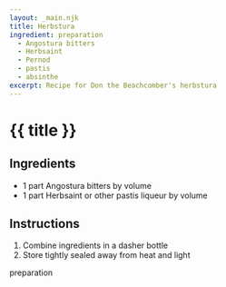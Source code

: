 ```yaml
---
layout: _main.njk
title: Herbstura
ingredient: preparation
  - Angostura bitters
  - Herbsaint
  - Pernod
  - pastis
  - absinthe
excerpt: Recipe for Don the Beachcomber's herbstura
---
```


<!-- markdownlint-disable MD025 -->
# {{ title }}
<!-- markdownlint-enable MD025 -->

## Ingredients

* 1 part Angostura bitters by volume
* 1 part Herbsaint or other pastis liqueur by volume

## Instructions

1. Combine ingredients in a dasher bottle
2. Store tightly sealed away from heat and light

<div
  class="sr-only"
  data-cat[0]="Preparation"
  data-ingredient[0]="Angostura bitters"
  data-ingredient[1]="Herbsaint"
  data-ingredient[2]="Pernod"
  data-ingredient[3]="Pastis"
  data-ingredient[4]="Absinthe"
  data-pagefind-filter="
    Category[data-cat[0]],
    Ingredient[data-ingredient[0]],
    Ingredient[data-ingredient[1]],
    Ingredient[data-ingredient[2]],
    Ingredient[data-ingredient[3]],
    Ingredient[data-ingredient[4]],
  "
>
</div>

<div class="keywords" aria-hidden>preparation</div>
